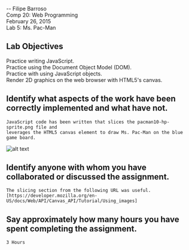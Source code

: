 --
Filipe Barroso <br/>
Comp 20: Web Programming <br/>
February 26, 2015 <br/>
Lab 5: Ms. Pac-Man <br/>


Lab Objectives
--
Practice writing JavaScript. <br/>
Practice using the Document Object Model (DOM). <br/>
Practice with using JavaScript objects. <br/>
Render 2D graphics on the web browser with HTML5's canvas. <br/>

Identify what aspects of the work have been correctly implemented and what have not. <br/>
--
    JavaScript code has been written that slices the pacman10-hp-sprite.png file and
	leverages the HTML5 canvas element to draw Ms. Pac-Man on the blue game board.
	
![alt text](https://github.com/tuftsdev/comp20-fbarroso/blob/master/mspacman/lab5_completion.png "Final Product")

Identify anyone with whom you have collaborated or discussed the assignment. <br/>
--
	The slicing section from the following URL was useful.  
	[https://developer.mozilla.org/en-US/docs/Web/API/Canvas_API/Tutorial/Using_images]	
	
Say approximately how many hours you have spent completing the assignment. <br/>
--
	3 Hours